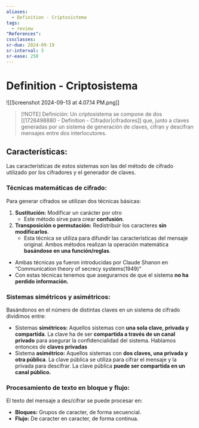 ```yaml
---
aliases:
  - Definition - Criptosistema
tags:
  - review
"References":
cssclasses:
sr-due: 2024-09-19
sr-interval: 3
sr-ease: 250
---
```

# Definition - Criptosistema
![[Screenshot 2024-09-13 at 4.07.14 PM.png]]
> [!NOTE] Definición: 
> Un criptosistema se compone de dos [[1726498880 - Definition - Cifrador|cifradores]] que, junto a claves generadas por un sistema de generación de claves, cifran y descifran mensajes entre dos interlocutores.

## Características: 
Las características de estos sistemas son las del método de cifrado utilizado por los cifradores y el generador de claves. 

### Técnicas matemáticas de cifrado:
Para generar cifrados se utilizan dos técnicas básicas: 
1. **Sustitución:** Modificar un carácter por otro
   + Este método sirve para crear **confusión**. 
2. **Transposición o permutación:** Redistribuir los caracteres **sin modificarlos**. 
   + Esta técnica se utiliza para difundir las características del mensaje original.
Ambos métodos realizan la operación matemática **basándose en una función/reglas**.

+ Ambas técnicas ya fueron introducidas por Claude Shanon en “Communication theory of secrecy systems(1949)”
+ Con estas técnicas tenemos que asegurarnos de que el sistema **no ha perdido información.**

### Sistemas simétricos y asimétricos:
Basándonos en el número de distintas claves en un sistema de cifrado dividimos entre:
+ Sistemas **simétricos:**
  Aquellos sistemas con **una sola clave, privada y compartida**. La clave ha de ser **compartida a través de un canal privado** para asegurar la confidencialidad del sistema. Hablamos entonces de **claves privadas**
+ Sistema **asimétrico:** 
  Aquellos sistemas con **dos claves, una privada y otra pública**. La clave pública se utiliza para cifrar el mensaje y la privada para descifrar. La clave pública **puede ser compartida en un canal público.**

### Procesamiento de texto en bloque y flujo:
El texto del mensaje a des/cifrar se puede procesar en:
+ **Bloques:** Grupos de caracter, de forma secuencial.
+ **Flujo:** De caracter en caracter, de forma continua.